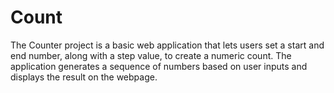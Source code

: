 # Count
The Counter project is a basic web application that lets users set a start and end number, along with a step value, to create a numeric count. The application generates a sequence of numbers based on user inputs and displays the result on the webpage.
